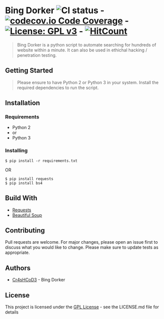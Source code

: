 # Bing Dorker ![CI status](https://img.shields.io/badge/build-passing-brightgreen.svg) -  [![codecov.io Code Coverage](https://img.shields.io/codecov/c/github/dwyl/hapi-auth-jwt2.svg?maxAge=2592000)](https://codecov.io/github/dwyl/hapi-auth-jwt2?branch=master) - [![License: GPL v3](https://img.shields.io/badge/License-GPL%20v3-blue.svg)](https://www.gnu.org/licenses/gpl-3.0) - [![HitCount](http://hits.dwyl.io/cr4shcod3/bing_dorker.svg)](http://hits.dwyl.io/cr4shcod3/bing_dorker)

> Bing Dorker is a python script to automate searching for hundreds of website within a minute. It can also be used in ethichal hacking / penetration testing.

## Getting Started
> Please ensure to have Python 2 or Python 3 in your system. Install the required dependencies to run the script.

## Installation

### Requirements

* Python 2
* or
* Python 3

### Installing

`$ pip install -r requirements.txt`

OR

```
$ pip install requests
$ pip install bs4
```

## Build With
* [Requests](https://github.com/requests/requests)
* [Beautiful Soup](https://www.crummy.com/software/BeautifulSoup/)

## Contributing
Pull requests are welcome. For major changes, please open an issue first to discuss what you would like to change.
Please make sure to update tests as appropriate.

## Authors
* [Cr4sHCoD3](https://www.facebook.com/EdwardKevinTorvalds) - Bing Dorker

## License
This project is licensed under the [GPL License](https://choosealicense.com/licenses/gpl-3.0/) - see the LICENSE.md file for details
